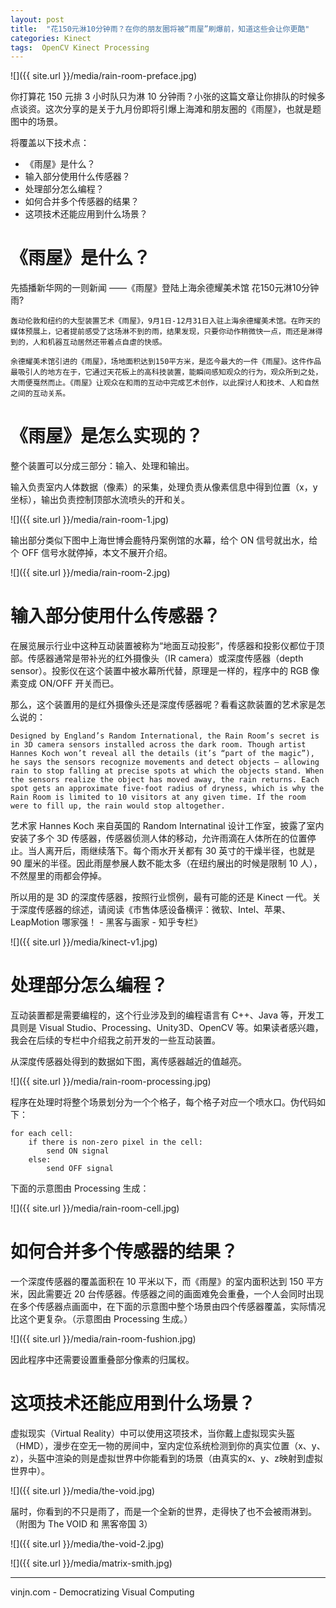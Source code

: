 ```yaml
---
layout: post
title:  "花150元淋10分钟雨？在你的朋友圈将被“雨屋”刷爆前，知道这些会让你更酷"
categories: Kinect
tags:  OpenCV Kinect Processing
---
```


![]({{ site.url }}/media/rain-room-preface.jpg)

你打算花 150 元排 3 小时队只为淋 10 分钟雨？小张的这篇文章让你排队的时候多点谈资。这次分享的是关于九月份即将引爆上海滩和朋友圈的《雨屋》，也就是题图中的场景。

将覆盖以下技术点：
- 《雨屋》是什么？
- 输入部分使用什么传感器？
- 处理部分怎么编程？
- 如何合并多个传感器的结果？
- 这项技术还能应用到什么场景？




《雨屋》是什么？
=
先插播新华网的一则新闻 ——《雨屋》登陆上海余德耀美术馆 花150元淋10分钟雨?

    轰动伦敦和纽约的大型装置艺术《雨屋》，9月1日-12月31日入驻上海余德耀美术馆。在昨天的媒体预展上，记者提前感受了这场淋不到的雨，结果发现，只要你动作稍微快一点，雨还是淋得到的，人和机器互动居然还带着点自虐的快感。

    余德耀美术馆引进的《雨屋》，场地面积达到150平方米，是迄今最大的一件《雨屋》。这件作品最吸引人的地方在于，它通过天花板上的高科技装置，能瞬间感知观众的行为，观众所到之处，大雨便戛然而止。《雨屋》让观众在和雨的互动中完成艺术创作，以此探讨人和技术、人和自然之间的互动关系。

《雨屋》是怎么实现的？
=
整个装置可以分成三部分：输入、处理和输出。

输入负责室内人体数据（像素）的采集，处理负责从像素信息中得到位置（x，y坐标），输出负责控制顶部水流喷头的开和关。

![]({{ site.url }}/media/rain-room-1.jpg)

输出部分类似下图中上海世博会鹿特丹案例馆的水幕，给个 ON 信号就出水，给个 OFF 信号水就停掉，本文不展开介绍。

![]({{ site.url }}/media/rain-room-2.jpg)

输入部分使用什么传感器？
=
在展览展示行业中这种互动装置被称为“地面互动投影”，传感器和投影仪都位于顶部。传感器通常是带补光的红外摄像头（IR camera）或深度传感器（depth sensor）。投影仪在这个装置中被水幕所代替，原理是一样的，程序中的 RGB 像素变成 ON/OFF 开关而已。

那么，这个装置用的是红外摄像头还是深度传感器呢？看看这款装置的艺术家是怎么说的：

    Designed by England’s Random International, the Rain Room’s secret is in 3D camera sensors installed across the dark room. Though artist Hannes Koch won’t reveal all the details (it’s “part of the magic”), he says the sensors recognize movements and detect objects – allowing rain to stop falling at precise spots at which the objects stand. When the sensors realize the object has moved away, the rain returns. Each spot gets an approximate five-foot radius of dryness, which is why the Rain Room is limited to 10 visitors at any given time. If the room were to fill up, the rain would stop altogether. 


艺术家 Hannes Koch 来自英国的 Random Internatinal 设计工作室，披露了室内安装了多个 3D 传感器，传感器侦测人体的移动，允许雨滴在人体所在的位置停止。当人离开后，雨继续落下。每个雨水开关都有 30 英寸的干燥半径，也就是 90 厘米的半径。因此雨屋参展人数不能太多（在纽约展出的时候是限制 10 人），不然屋里的雨都会停掉。

所以用的是 3D 的深度传感器，按照行业惯例，最有可能的还是 Kinect 一代。关于深度传感器的综述，请阅读《市售体感设备横评：微软、Intel、苹果、LeapMotion 哪家强！ - 黑客与画家 - 知乎专栏》

![]({{ site.url }}/media/kinect-v1.jpg)

处理部分怎么编程？
=

互动装置都是需要编程的，这个行业涉及到的编程语言有 C++、Java 等，开发工具则是 Visual Studio、Processing、Unity3D、OpenCV 等。如果读者感兴趣，我会在后续的专栏中介绍我之前开发的一些互动装置。

从深度传感器处得到的数据如下图，离传感器越近的值越亮。

![]({{ site.url }}/media/rain-room-processing.jpg)

程序在处理时将整个场景划分为一个个格子，每个格子对应一个喷水口。伪代码如下：

    for each cell:
        if there is non-zero pixel in the cell:
            send ON signal
        else:
            send OFF signal

下面的示意图由 Processing 生成：

![]({{ site.url }}/media/rain-room-cell.jpg)

如何合并多个传感器的结果？
=
一个深度传感器的覆盖面积在 10 平米以下，而《雨屋》的室内面积达到 150 平方米，因此需要近 20 台传感器。传感器之间的画面难免会重叠，一个人会同时出现在多个传感器点画面中，在下面的示意图中整个场景由四个传感器覆盖，实际情况比这个更复杂。（示意图由 Processing 生成。）

![]({{ site.url }}/media/rain-room-fushion.jpg)

因此程序中还需要设置重叠部分像素的归属权。

这项技术还能应用到什么场景？
=
虚拟现实（Virtual Reality）中可以使用这项技术，当你戴上虚拟现实头盔（HMD），漫步在空无一物的房间中，室内定位系统检测到你的真实位置（x、y、z），头盔中渲染的则是虚拟世界中你能看到的场景（由真实的x、y、z映射到虚拟世界中）。

![]({{ site.url }}/media/the-void.jpg)

届时，你看到的不只是雨了，而是一个全新的世界，走得快了也不会被雨淋到。（附图为 The VOID 和 黑客帝国 3）

![]({{ site.url }}/media/the-void-2.jpg)

![]({{ site.url }}/media/matrix-smith.jpg)

----
vinjn.com - Democratizing Visual Computing
